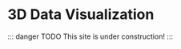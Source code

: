 # 3D Data Visualization

::: danger TODO
This site is under construction!
:::

<!--
https://i.redd.it/gbc2fc9l5ow01.gif-->